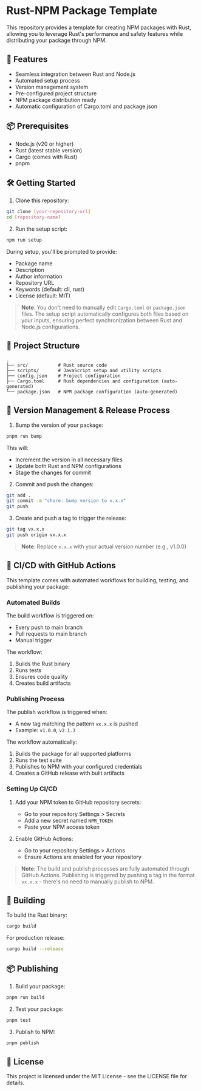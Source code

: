 # Rust-NPM Package Template

This repository provides a template for creating NPM packages with Rust, allowing you to leverage Rust's performance and safety features while distributing your package through NPM.

## 🚀 Features

-   Seamless integration between Rust and Node.js
-   Automated setup process
-   Version management system
-   Pre-configured project structure
-   NPM package distribution ready
-   Automatic configuration of Cargo.toml and package.json

## 📦 Prerequisites

-   Node.js (v20 or higher)
-   Rust (latest stable version)
-   Cargo (comes with Rust)
-   pnpm

## 🛠 Getting Started

1. Clone this repository:

```bash
git clone [your-repository-url]
cd [repository-name]
```

2. Run the setup script:

```bash
npm run setup
```

During setup, you'll be prompted to provide:

-   Package name
-   Description
-   Author information
-   Repository URL
-   Keywords (default: cli, rust)
-   License (default: MIT)

> **Note**: You don't need to manually edit `Cargo.toml` or `package.json` files. The setup script automatically configures both files based on your inputs, ensuring perfect synchronization between Rust and Node.js configurations.

## 📝 Project Structure

```
.
├── src/           # Rust source code
├── scripts/       # JavaScript setup and utility scripts
├── config.json    # Project configuration
├── Cargo.toml     # Rust dependencies and configuration (auto-generated)
└── package.json   # NPM package configuration (auto-generated)
```

## 🔄 Version Management & Release Process

1. Bump the version of your package:

```bash
pnpm run bump
```

This will:

-   Increment the version in all necessary files
-   Update both Rust and NPM configurations
-   Stage the changes for commit

2. Commit and push the changes:

```bash
git add .
git commit -m "chore: bump version to x.x.x"
git push
```

3. Create and push a tag to trigger the release:

```bash
git tag vx.x.x
git push origin vx.x.x
```

> **Note**: Replace `x.x.x` with your actual version number (e.g., v1.0.0)

## 🚀 CI/CD with GitHub Actions

This template comes with automated workflows for building, testing, and publishing your package:

### Automated Builds

The build workflow is triggered on:

-   Every push to main branch
-   Pull requests to main branch
-   Manual trigger

The workflow:

1. Builds the Rust binary
2. Runs tests
3. Ensures code quality
4. Creates build artifacts

### Publishing Process

The publish workflow is triggered when:

-   A new tag matching the pattern `vx.x.x` is pushed
-   Example: `v1.0.0`, `v2.1.3`

The workflow automatically:

1. Builds the package for all supported platforms
2. Runs the test suite
3. Publishes to NPM with your configured credentials
4. Creates a GitHub release with built artifacts

### Setting Up CI/CD

1. Add your NPM token to GitHub repository secrets:

    - Go to your repository Settings > Secrets
    - Add a new secret named `NPM_TOKEN`
    - Paste your NPM access token

2. Enable GitHub Actions:
    - Go to your repository Settings > Actions
    - Ensure Actions are enabled for your repository

> **Note**: The build and publish processes are fully automated through GitHub Actions. Publishing is triggered by pushing a tag in the format `vx.x.x` - there's no need to manually publish to NPM.

## 🚀 Building

To build the Rust binary:

```bash
cargo build
```

For production release:

```bash
cargo build --release
```

## 📦 Publishing

1. Build your package:

```bash
pnpm run build
```

2. Test your package:

```bash
pnpm test
```

3. Publish to NPM:

```bash
pnpm publish
```

## 📄 License

This project is licensed under the MIT License - see the LICENSE file for details.
